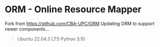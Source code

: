 # ORM - Online Resource Mapper

Fork from https://github.com/CBA-UPC/ORM
Updating ORM to support newer components...

> Ubuntu 22.04.3 LTS
> Python 3.10 

